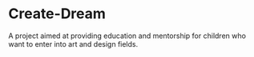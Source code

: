 # Create-Dream
A project aimed at providing education and mentorship for children who want to enter into art and design fields.
